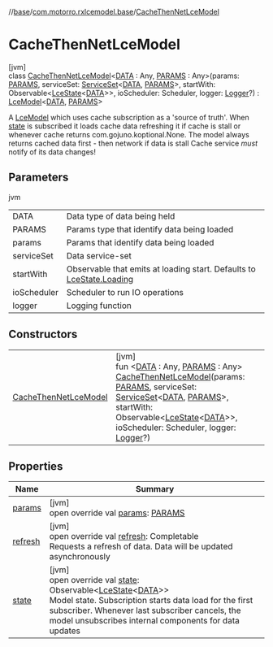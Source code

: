 //[base](../../../index.md)/[com.motorro.rxlcemodel.base](../index.md)/[CacheThenNetLceModel](index.md)

# CacheThenNetLceModel

[jvm]\
class [CacheThenNetLceModel](index.md)&lt;[DATA](index.md) : Any, [PARAMS](index.md) : Any&gt;(params: [PARAMS](index.md), serviceSet: [ServiceSet](../../com.motorro.rxlcemodel.base.service/-service-set/index.md)&lt;[DATA](index.md), [PARAMS](index.md)&gt;, startWith: Observable&lt;[LceState](../-lce-state/index.md)&lt;[DATA](index.md)&gt;&gt;, ioScheduler: Scheduler, logger: [Logger](../-logger/index.md)?) : [LceModel](../-lce-model/index.md)&lt;[DATA](index.md), [PARAMS](index.md)&gt; 

A [LceModel](../-lce-model/index.md) which uses cache subscription as a 'source of truth'. When [state](state.md) is subscribed it loads cache data refreshing it if cache is stall or whenever cache returns com.gojuno.koptional.None. The model always returns cached data first - then network if data is stall Cache service *must* notify of its data changes!

## Parameters

jvm

| | |
|---|---|
| DATA | Data type of data being held |
| PARAMS | Params type that identify data being loaded |
| params | Params that identify data being loaded |
| serviceSet | Data service-set |
| startWith | Observable that emits at loading start. Defaults to [LceState.Loading](../-lce-state/-loading/index.md) |
| ioScheduler | Scheduler to run IO operations |
| logger | Logging function |

## Constructors

| | |
|---|---|
| [CacheThenNetLceModel](-cache-then-net-lce-model.md) | [jvm]<br>fun &lt;[DATA](index.md) : Any, [PARAMS](index.md) : Any&gt; [CacheThenNetLceModel](-cache-then-net-lce-model.md)(params: [PARAMS](index.md), serviceSet: [ServiceSet](../../com.motorro.rxlcemodel.base.service/-service-set/index.md)&lt;[DATA](index.md), [PARAMS](index.md)&gt;, startWith: Observable&lt;[LceState](../-lce-state/index.md)&lt;[DATA](index.md)&gt;&gt;, ioScheduler: Scheduler, logger: [Logger](../-logger/index.md)?) |

## Properties

| Name | Summary |
|---|---|
| [params](params.md) | [jvm]<br>open override val [params](params.md): [PARAMS](index.md) |
| [refresh](refresh.md) | [jvm]<br>open override val [refresh](refresh.md): Completable<br>Requests a refresh of data. Data will be updated asynchronously |
| [state](state.md) | [jvm]<br>open override val [state](state.md): Observable&lt;[LceState](../-lce-state/index.md)&lt;[DATA](index.md)&gt;&gt;<br>Model state. Subscription starts data load for the first subscriber. Whenever last subscriber cancels, the model unsubscribes internal components for data updates |
